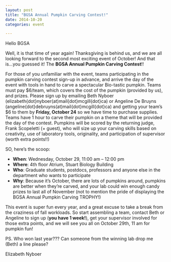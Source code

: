 ```yaml
---
layout: post
title: "BGSA Annual Pumpkin Carving Contest!"
date: 2014-10-20
categories: event

---
```

Hello BGSA

Well, it is that time of year again!  Thanksgiving is behind us, and we are all looking forward to the second most exciting event of October! And that is...you guessed it!  The **BGSA Annual Pumpkin Carving Contest**!!

For those of you unfamiliar with the event, teams participating in the pumpkin carving contest sign-up in advance, and arrive the day of the event with tools in hand to carve a spectacular Bio-tastic pumpkin.  Teams must pay $6/team, which covers the cost of the pumpkin (provided by us), and prizes. Please sign up by emailing Beth Nyboer (elizabeth{dot}nyboer(at)mail{dot}mcgill{dot}ca) or Angeline De Bruyns (angeline{dot}debruyns(at)mail{dot}mcgill{dot}ca) and getting your team’s $6 to them by **Friday, October 24** so we have time to purchase supplies. Teams have 1 hour to carve their pumpkin on a theme that will be provided the day of the contest.  Pumpkins will be scored by the returning judge, Frank Scopeletti (+ guest), who will size up your carving skills based on creativity, use of laboratory tools, originality, and participation of supervisor (worth extra points!!)

SO, here’s the scoop:

* **When**: Wednesday, October 29,  11:00 am – 12:00 pm
* **Where**: 4th floor Atrium, Stuart Biology Building
* **Who**: Graduate students, postdocs, professors and anyone else in the department who wants to participate
* **Why**: Because it’s October, there are lots of pumpkins around, pumpkins are better when they’re carved, and your lab could win enough candy prizes to last all of November (not to mention the pride of displaying the BGSA Annual Pumpkin Carving TROPHY!)

This event is super fun every year, and a great excuse to take a break from the craziness of fall workloads. So start assembling a team, contact Beth or Angeline to sign up (**you have 1 week!**), get your supervisor involved for those extra points, and we will see you all on October 29th, 11 am for pumpkin fun!
 
PS. Who won last year??? Can someone from the winning lab drop me (Beth) a line please?

Elizabeth Nyboer
